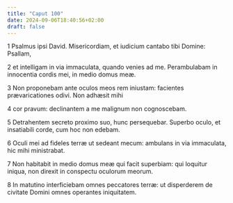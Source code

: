 ```yaml
---
title: "Caput 100"
date: 2024-09-06T18:40:56+02:00
draft: false
---
```




1 Psalmus ipsi David. Misericordiam, et iudicium cantabo tibi Domine: Psallam,

2 et intelligam in via immaculata, quando venies ad me. Perambulabam in innocentia cordis mei, in medio domus meæ.

3 Non proponebam ante oculos meos rem iniustam: facientes prævaricationes odivi. Non adhæsit mihi

4 cor pravum: declinantem a me malignum non cognoscebam.

5 Detrahentem secreto proximo suo, hunc persequebar. Superbo oculo, et insatiabili corde, cum hoc non edebam.

6 Oculi mei ad fideles terræ ut sedeant mecum: ambulans in via immaculata, hic mihi ministrabat.

7 Non habitabit in medio domus meæ qui facit superbiam: qui loquitur iniqua, non direxit in conspectu oculorum meorum.

8 In matutino interficiebam omnes peccatores terræ: ut disperderem de civitate Domini omnes operantes iniquitatem.

